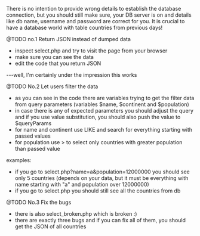 There is no intention to provide wrong details to establish the database connection, but you should still make sure, your DB server is on
and details like db name, username and password are correct for you.
It is crucial to have a database world with table countries from previous days!


@TODO no.1
Return JSON instead of dumped data
- inspect select.php and try to visit the page from your browser
- make sure you can see the data
- edit the code that you return JSON

---well, I'm certainly under the impression this works


@TODO No.2
Let users filter the data
- as you can see in the code there are variables trying to get the filter data from query parameters (variables $name, $continent and $population)
- in case there is any of expected parameters you should adjust the query and if you use value substitution,
  you should also push the value to $queryParams
- for name and continent use LIKE and search for everything starting with passed values
- for population use > to select only countries with greater population than passed value

examples:
- if you go to select.php?name=a&population=12000000 you should see only 5 countries (depends on your data, but it must be everything with name starting with "a" and population over 12000000)
- if you go to select.php you should still see all the countries from db




@TODO No.3
Fix the bugs
- there is also select_broken.php which is broken :)
- there are exactly three bugs and if you can fix all of them, you should get the JSON of all countries
